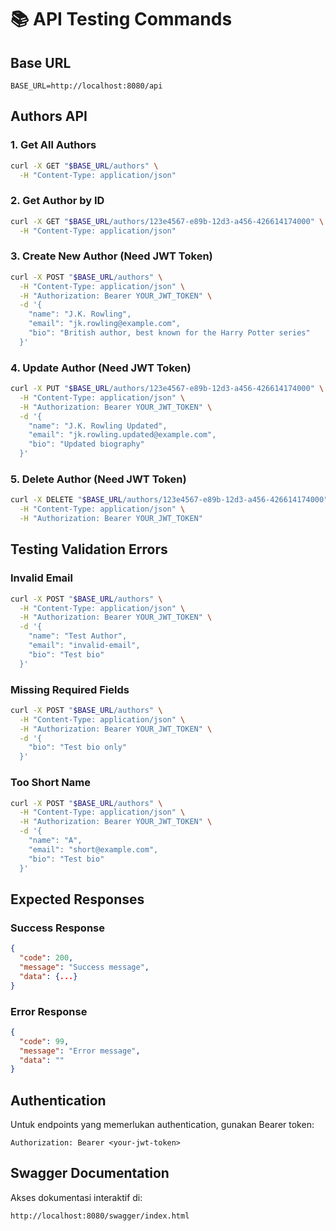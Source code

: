# 📚 API Testing Commands

## Base URL
```
BASE_URL=http://localhost:8080/api
```

## Authors API

### 1. Get All Authors
```bash
curl -X GET "$BASE_URL/authors" \
  -H "Content-Type: application/json"
```

### 2. Get Author by ID
```bash
curl -X GET "$BASE_URL/authors/123e4567-e89b-12d3-a456-426614174000" \
  -H "Content-Type: application/json"
```

### 3. Create New Author (Need JWT Token)
```bash
curl -X POST "$BASE_URL/authors" \
  -H "Content-Type: application/json" \
  -H "Authorization: Bearer YOUR_JWT_TOKEN" \
  -d '{
    "name": "J.K. Rowling",
    "email": "jk.rowling@example.com",
    "bio": "British author, best known for the Harry Potter series"
  }'
```

### 4. Update Author (Need JWT Token)
```bash
curl -X PUT "$BASE_URL/authors/123e4567-e89b-12d3-a456-426614174000" \
  -H "Content-Type: application/json" \
  -H "Authorization: Bearer YOUR_JWT_TOKEN" \
  -d '{
    "name": "J.K. Rowling Updated",
    "email": "jk.rowling.updated@example.com",
    "bio": "Updated biography"
  }'
```

### 5. Delete Author (Need JWT Token)
```bash
curl -X DELETE "$BASE_URL/authors/123e4567-e89b-12d3-a456-426614174000" \
  -H "Content-Type: application/json" \
  -H "Authorization: Bearer YOUR_JWT_TOKEN"
```

## Testing Validation Errors

### Invalid Email
```bash
curl -X POST "$BASE_URL/authors" \
  -H "Content-Type: application/json" \
  -H "Authorization: Bearer YOUR_JWT_TOKEN" \
  -d '{
    "name": "Test Author",
    "email": "invalid-email",
    "bio": "Test bio"
  }'
```

### Missing Required Fields
```bash
curl -X POST "$BASE_URL/authors" \
  -H "Content-Type: application/json" \
  -H "Authorization: Bearer YOUR_JWT_TOKEN" \
  -d '{
    "bio": "Test bio only"
  }'
```

### Too Short Name
```bash
curl -X POST "$BASE_URL/authors" \
  -H "Content-Type: application/json" \
  -H "Authorization: Bearer YOUR_JWT_TOKEN" \
  -d '{
    "name": "A",
    "email": "short@example.com",
    "bio": "Test bio"
  }'
```

## Expected Responses

### Success Response
```json
{
  "code": 200,
  "message": "Success message",
  "data": {...}
}
```

### Error Response
```json
{
  "code": 99,
  "message": "Error message",
  "data": ""
}
```

## Authentication

Untuk endpoints yang memerlukan authentication, gunakan Bearer token:
```
Authorization: Bearer <your-jwt-token>
```

## Swagger Documentation

Akses dokumentasi interaktif di:
```
http://localhost:8080/swagger/index.html
```
